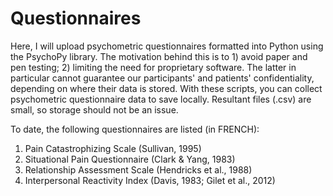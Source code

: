 # Questionnaires
Here, I will upload psychometric questionnaires formatted into Python using the PsychoPy library. 
The motivation behind this is to 1) avoid paper and pen testing; 2) limiting the need for proprietary software.
The latter in particular cannot guarantee our participants' and patients' confidentiality, depending on 
where their data is stored. 
With these scripts, you can collect psychometric questionnaire data to save locally. 
Resultant files (.csv) are small, so storage should not be an issue. 

To date, the following questionnaires are listed (in FRENCH):

1. Pain Catastrophizing Scale (Sullivan, 1995)
2. Situational Pain Questionnaire (Clark & Yang, 1983) 
3. Relationship Assessment Scale (Hendricks et al., 1988)
4. Interpersonal Reactivity Index (Davis, 1983; Gilet et al., 2012)
